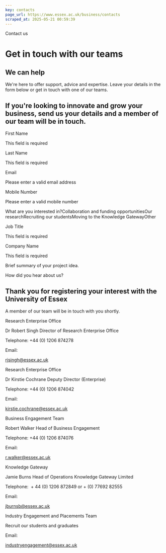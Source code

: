 ```yaml
---
key: contacts
page_url: https://www.essex.ac.uk/business/contacts
scraped_at: 2025-05-21 00:59:39
---
```


Contact us

# Get in touch with our teams

## We can help

We're here to offer support, advice and expertise. Leave your details in the form below or get in touch with one of our teams.

## If you're looking to innovate and grow your business, send us your details and a member of our team will be in touch.

First Name

This field is required

Last Name

This field is required

Email

Please enter a valid email address

Mobile Number

Please enter a valid mobile number

What are you interested in?Collaboration and funding opportunitiesOur researchRecruiting our studentsMoving to the Knowledge GatewayOther

Job Title

This field is required

Company Name

This field is required

Brief summary of your project idea.

How did you hear about us?

## Thank you for registering your interest with the University of Essex

A member of our team will be in touch with you shortly.

Research Enterprise Office

Dr Robert Singh
Director of Research Enterprise Office

Telephone:
+44 (0) 1206 874278

Email:

[rjsingh@essex.ac.uk](mailto:rjsingh@essex.ac.uk)

Research Enterprise Office

Dr Kirstie Cochrane
Deputy Director (Enterprise)

Telephone:
+44 (0) 1206 874042

Email:

[kirstie.cochrane@essex.ac.uk](mailto:kirstie.cochrane@essex.ac.uk)

Business Engagement Team

Robert Walker
Head of Business Engagement

Telephone:
+44 (0) 1206 874076

Email:

[r.walker@essex.ac.uk](mailto:r.walker@essex.ac.uk)

Knowledge Gateway

Jamie Burns
Head of Operations Knowledge Gateway Limited 

Telephone:
 + 44 (0) 1206 872849 or + (0) 77692 82555

Email:

[jburnsb@essex.ac.uk](mailto:jburnsb@essex.ac.uk)

Industry Engagement and Placements Team

Recruit our students and graduates

Email:

[industryengagement@essex.ac.uk](mailto:industryengagement@essex.ac.uk)